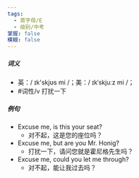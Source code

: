 ```yaml
---
tags:
  - 首字母/E
  - 级别/中考
掌握: false
模糊: false
---
```

##### 词义
- 英：/ ɪk'skjʊs mi /；美：/ ɪkˈskjuːz mi /；
- #词性/v  打扰一下
##### 例句
- Excuse me, is this your seat?
	- 对不起，这是您的座位吗？
- Excuse me, but are you Mr. Honig?
	- 打扰一下，请问您就是霍尼格先生吗？
- Excuse me, could you let me through?
	- 对不起，能让我过去吗？
